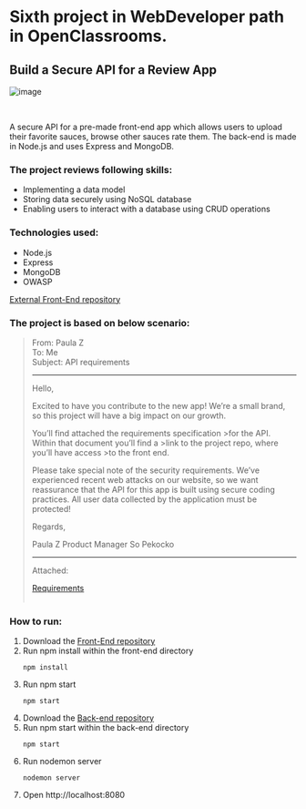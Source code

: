 # **Sixth project in WebDeveloper path in OpenClassrooms.**

## **Build a Secure API for a Review App**

![image](https://raw.githubusercontent.com/phos23/BartoszSwiderski_6_29122020_A/main/hottakeslogo.png)  

<br> 

A secure API for a pre-made front-end app which allows users to upload their favorite sauces, browse other sauces rate them. The back-end is made in Node.js and uses Express and MongoDB.


### The project reviews following skills:
* Implementing a data model
* Storing data securely using NoSQL database
* Enabling users to interact with a database using CRUD operations

### Technologies used:
* Node.js
* Express
* MongoDB
* OWASP

[External Front-End repository](https://github.com/OpenClassrooms-Student-Center/Web-Developer-P6)

### The project is based on below scenario:
>From: Paula Z  
>To: Me  
>Subject: API requirements  
>___
>Hello,
>
>Excited to have you contribute to the new app! We’re a small brand, so this project will have a big impact on our growth.
>
>You’ll find attached the requirements specification >for the API. Within that document you’ll find a >link to the project repo, where you’ll have access >to the front end. 
>
>Please take special note of the security requirements. We’ve experienced recent web attacks on our website, so we want reassurance that the API for this app is built using secure coding practices. All user data collected by the application must be protected!
>
>Regards,
>
>Paula Z
>Product Manager
>So Pekocko
> ___
>Attached: 
>
>    [Requirements](https://s3-eu-west-1.amazonaws.com/course.oc-static.com/projects/Web%20Developer%20P6/EN%20P6_requirements.pdf)
> <br>
> <br>


### How to run:
1. Download the [Front-End repository](https://github.com/OpenClassrooms-Student-Center/Web-Developer-P6)
2. Run npm install within the front-end directory
   ```
   npm install
   ```
3. Run npm start
   ```
   npm start
   ```
4. Download the [Back-end repository](https://github.com/phos23/BartoszSwiderski_6_29122020_A.git)
5. Run npm start within the back-end directory
   ```
   npm start
   ```
6. Run nodemon server
   ```
   nodemon server
   ```
7. Open  http://localhost:8080 
